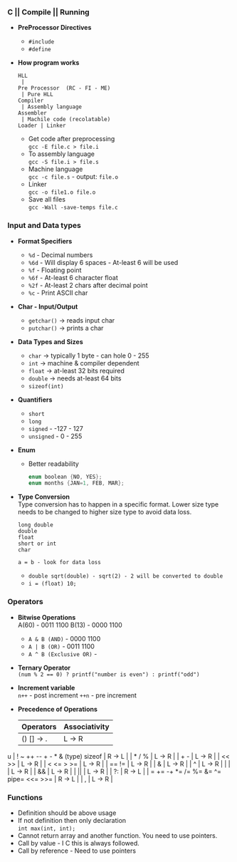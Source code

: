 ### C || Compile || Running
- **PreProcessor Directives**
  - `#include`
  - `#define`

- **How program works**
  ```
  HLL
   |
  Pre Processor  (RC - FI - ME)
   | Pure HLL
  Compiler
   | Assembly language
  Assembler
   | Machile code (recolatable)
  Loader | Linker
  ```
  - Get code after preprocessing  
    `gcc -E file.c > file.i`
  - To assembly language  
    `gcc -S file.i > file.s`
  - Machine language  
    `gcc -c file.s` - output: `file.o`
  - Linker  
    `gcc -o file1.o file.o`
  - Save all files  
    `gcc -Wall -save-temps file.c`

### Input and Data types   

 - **Format Specifiers**
   - `%d` - Decimal numbers
   - `%6d` - Will display 6 spaces - At-least 6 will be used
   - `%f` - Floating point
   - `%6f` - At-least 6 character float
   - `%2f` - At-least 2 chars after decimal point
   - `%c` - Print ASCII char
 
 - **Char - Input/Output**  
   - `getchar()` -> reads input char  
   - `putchar()` -> prints a char  
 
 - **Data Types and Sizes**
   - `char` -> typically 1 byte - can hole 0 - 255  
   - `int` ->  machine & compiler dependent
   - `float` -> at-least 32 bits required
   - `double` -> needs at-least 64 bits
   - `sizeof(int)`
 
 - **Quantifiers**  
   - `short`
   - `long`
   - `signed` - -127 - 127
   - `unsigned` - 0 - 255
 
 - **Enum**
   - Better readability  
     ```c
     enum boolean {NO, YES};
     enum months {JAN=1, FEB, MAR};
     ```
 
 - **Type Conversion**  
   Type conversion has to happen in a specific format. Lower size type needs to be changed to higher size type to avoid
   data loss.  
   ```
   long double
   double
   float
   short or int
   char
   
   a = b - look for data loss
   ```
   - `double sqrt(double) - sqrt(2) - 2 will be converted to double`
   - `i = (float) 10;`

### Operators  

 - **Bitwise Operations**  
   A(60) - 0011 1100
   B(13) - 0000 1100
   - `A & B (AND)` - 0000 1100
   - `A | B (OR)` - 0011 1100
   - `A ^ B (Exclusive OR)` - 
 
 - **Ternary Operator**  
   `(num % 2 == 0) ? printf("number is even") : printf("odd")`
 
- **Increment variable**  
  `n++` - post increment
  `++n` - pre increment

- **Precedence of Operations**  

  | Operators                             | Associativity |
  | -------------                         | ----------    |
  | ()  [] -> .                           | L -> R        |
u | ! ~ ++ -- + - * & (type) sizeof       | R -> L        |
  | * / %                                 | L -> R        |
  | + -                                   | L -> R        |
  | << >>                                 | L -> R        |
  | < <= > >=                             | L -> R        |
  | == !=                                 | L -> R        |
  | &                                     | L -> R        |
  | ^                                     | L -> R        |
  | |                                     | L -> R        |
  | &&                                    | L -> R        |
  | ||                                    | L -> R        |
  | ?:                                    | R -> L        |
  | = += -+ *= /= %= &= ^= pipe= <<= >>=  | R -> L        |
  | ,                                     | L -> R        |

### Functions
- Definition should be above usage
- If not definition then only declaration  
`int max(int, int);`
- Cannot return array and another function. You need to use pointers.
- Call by value - I C this is always followed.
- Call by reference - Need to use pointers
